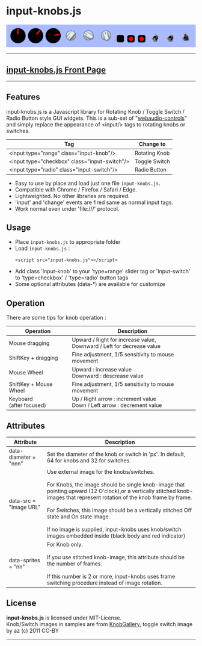 # input-knobs.js

![](images/sample.png)

---

## [input-knobs.js Front Page](https://g200kg.github.io/input-knobs/)

---

## Features
input-knobs.js is a Javascript library for Rotating Knob / Toggle Switch / Radio Button style GUI widgets.
This is a sub-set of "[webaudio-controls](https://github.com/g200kg/webaudio-controls)" and simply replace the appearance of &lt;input/&gt; tags to rotating knobs or switches.

| Tag                                                 | Change to     |
|-----------------------------------------------------|---------------|
| &lt;input type="range" class="input-knob"/&gt;      | Rotating Knob |
| &lt;input type="checkbox" class="input-switch"/&gt; | Toggle Switch |
| &lt;input type="radio" class="input-switch"/&gt;    | Radio Button  |

 * Easy to use by place and load just one file `input-knobs.js`.
 * Compatible with Chrome / Firefox / Safari / Edge.
 * Lightweighted. No other libraries are required.
 * 'input' and 'change' events are fired same as normal input tags.
 * Work normal even under 'file:///' protocol.

## Usage
 * Place `input-knobs.js` to appropriate folder
 * Load `input-knobs.js` :
   ```
   <script src="input-knobs.js"></script>
   ```
 *  Add class 'input-knob' to your 'type=range' slider tag or 'input-switch' to 'type=checkbox' / 'type=radio' button tags
 * Some optional attributes (data-*) are available for customize

## Operation

There are some tips for knob operation :

| Operation      | Description      |
|----------------|------------------|
| Mouse dragging | Upward / Right for increase value,<br/> Downward / Left for decrease value  |
| ShiftKey + dragging | Fine adjustment, 1/5 sensitivity to mouse movement |
| Mouse Wheel | Upward : increase value <br/> Downward : descrease value |
| ShiftKey + Mouse Wheel |  Fine adjustment, 1/5 sensitivity to mouse movement |
| Keyboard<br/>(after focused) | Up / Right arrow : increment value<br/>Down / Left arrow : decrement value |

## Attributes

|Attribute|Description|
|---------|-----------|
|data-diameter = "nnn"|Set the diameter of the knob or switch in 'px'. In default, 64 for knobs and 32 for switches.|
|data-src = "Image URL"|Use external image for the knobs/switches.<br/><br/> For Knobs, the image should be single knob-image that pointing upward (12 O'clock),or a vertically stitched knob-images that represent rotation of the knob frame by frame.<br/><br/> For Switches, this image should be a vertically stitched Off state and On state image.<br/><br/> If no image is supplied, input-knobs uses knob/switch images embedded inside (black body and red indicator)|
|data-sprites = "nn"|For Knob only.<br/><br/> If you use stitched knob-image, this attribute should be the number of frames.<br/><br/> If this number is 2 or more, input-knobs uses frame switching procedure instead of image rotation.|

## License  
**input-knobs.js** is licensed under MIT-License.  
Knob/Switch images in samples are from [KnobGallery](https://www.g200kg.com/en/webknobman/gallery.php),
toggle switch image by az (c) 2011 CC-BY

---
